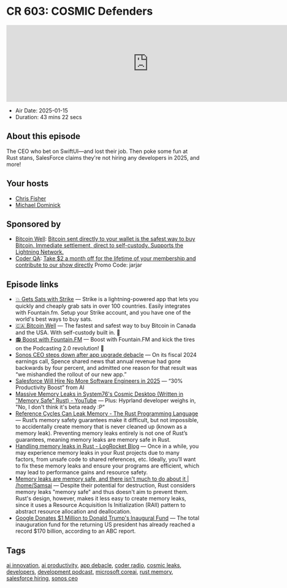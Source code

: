 # CR 603: COSMIC Defenders

<iframe src="https://player.fireside.fm/v2/MLf2ZzhC+jtavp0JO?theme=dark" width="740" height="200" frameborder="0" scrolling="no"></iframe>

* Air Date: 2025-01-15
* Duration: 43 mins 22 secs

## About this episode

The CEO who bet on SwiftUI—and lost their job. Then poke some fun at Rust stans, SalesForce claims they're not hiring any developers in 2025, and more!

## Your hosts
* [Chris Fisher](https://coder.show/hosts/chrislas)
* [Michael Dominick](https://coder.show/hosts/michael)

## Sponsored by

  * [Bitcoin Well](https://bitcoinwell.com/jupiter): [Bitcoin sent directly to your wallet is the safest way to buy Bitcoin. Immediate settlement, direct to self-custody. Supports the Lightning Network.](https://bitcoinwell.com/jupiter)
  * [Coder QA](https://jupitersignal.memberful.com/checkout?plan=53334&coupon=jarjar): [Take $2 a month off for the lifetime of your membership and contribute to our show directly](https://jupitersignal.memberful.com/checkout?plan=53334&coupon=jarjar) Promo Code: jarjar



## Episode links

  * [💥 Gets Sats with Strike](https://strike.me/ "💥 Gets Sats with Strike") — Strike is a lightning-powered app that lets you quickly and cheaply grab sats in over 100 countries. Easily integrates with Fountain.fm. Setup your Strike account, and you have one of the world's best ways to buy sats.
  * [🇨🇦 Bitcoin Well](https://bitcoinwell.com/jupiter "🇨🇦  Bitcoin Well") — The fastest and safest way to buy Bitcoin in Canada and the USA. With self-custody built in. 🥇
  * [📻 Boost with Fountain.FM](https://fountain.fm/ "📻 Boost with Fountain.FM") — Boost with Fountain.FM and kick the tires on the Podcasting 2.0 revolution! 🚀
  * [Sonos CEO steps down after app upgrade debacle](https://www.theregister.com/2025/01/14/sonos_ceo_steps_down/ "Sonos CEO steps down after app upgrade debacle") — On its fiscal 2024 earnings call, Spence shared news that annual revenue had gone backwards by four percent, and admitted one reason for that result was “we mishandled the rollout of our new app.”
  * [Salesforce Will Hire No More Software Engineers in 2025](https://www.salesforceben.com/salesforce-will-hire-no-more-software-engineers-in-2025-says-marc-benioff/ "Salesforce Will Hire No More Software Engineers in 2025") — “30% Productivity Boost” from AI
  * [Massive Memory Leaks in System76's Cosmic Desktop (Written in "Memory Safe" Rust) - YouTube](https://www.youtube.com/watch?v=PG0wRb7eYms "Massive Memory Leaks in System76's Cosmic Desktop \(Written in ") — Plus: Hyprland developer weighs in, "No, I don't think it's beta ready :P"
  * [Reference Cycles Can Leak Memory - The Rust Programming Language](https://doc.rust-lang.org/book/ch15-06-reference-cycles.html "Reference Cycles Can Leak Memory - The Rust Programming Language") — Rust’s memory safety guarantees make it difficult, but not impossible, to accidentally create memory that is never cleaned up (known as a memory leak). Preventing memory leaks entirely is not one of Rust’s guarantees, meaning memory leaks are memory safe in Rust. 
  * [Handling memory leaks in Rust - LogRocket Blog](https://blog.logrocket.com/handling-memory-leaks-rust/ "Handling memory leaks in Rust - LogRocket Blog") — Once in a while, you may experience memory leaks in your Rust projects due to many factors, from unsafe code to shared references, etc. Ideally, you’ll want to fix these memory leaks and ensure your programs are efficient, which may lead to performance gains and resource safety.
  * [Memory leaks are memory safe, and there isn't much to do about it | /home/Samsai](https://samsai.eu/post/memory-leaks-are-memory-safe/ "Memory leaks are memory safe, and there isn't much to do about it | /home/Samsai") — Despite their potential for destruction, Rust considers memory leaks "memory safe" and thus doesn't aim to prevent them. Rust's design, however, makes it less easy to create memory leaks, since it uses a Resource Acquisition Is Initialization (RAII) pattern to abstract resource allocation and deallocation. 
  * [Google Donates $1 Million to Donald Trump's Inaugural Fund](https://watcher.guru/news/google-donates-1-million-to-donald-trumps-inaugural-fund "Google Donates $1 Million to Donald Trump's Inaugural Fund") — The total inauguration fund for the returning US president has already reached a record $170 billion, according to an ABC report. 



## Tags

[ai innovation](https://coder.show/tags/ai%20innovation), [ai productivity](https://coder.show/tags/ai%20productivity), [app debacle](https://coder.show/tags/app%20debacle), [coder radio](https://coder.show/tags/coder%20radio), [cosmic leaks](https://coder.show/tags/cosmic%20leaks), [developers](https://coder.show/tags/developers), [development podcast](https://coder.show/tags/development%20podcast), [microsoft coreai](https://coder.show/tags/microsoft%20coreai), [rust memory](https://coder.show/tags/rust%20memory), [salesforce hiring](https://coder.show/tags/salesforce%20hiring), [sonos ceo](https://coder.show/tags/sonos%20ceo)